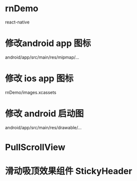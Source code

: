# rnDemo
react-native


# 修改android app 图标
android/app/src/main/res/mipmap/...

# 修改 ios app 图标
rnDemo/images.xcassets

# 修改 android 启动图
android/app/src/main/res/drawable/...

# PullScrollView
<!-- <PullScrollView
  isScrollView={true}
  style={{backgroundColor: 'white'}}
  onPullRelease={this.onPullRelease.bind(this)}
  isNeedMoreLoading={true}
  moreLoading={this.moreLoading.bind(this)}
>
  {
    this.dataItem()
  }
</PullScrollView>
<PullScrollView
  isScrollView={false}
  showsVerticalScrollIndicator={false}
  keyExtractor={item => item}
  numColumns={1}
  data={data}
  renderItem={({item}, index) => <Text index={index} style={styles.text}>{item.key}</Text>}
  style={{ backgroundColor: 'white' }}
  onPullRelease={this.onPullRelease.bind(this)}
  isNeedMoreLoading={true}
  moreLoading={this.moreLoading.bind(this)}
/>
  // onPullRelease(resolve) {
  //   //刷新完毕，重置下拉刷新，再次更新刷新和加载更多状态
  //   console.log('onPullRelease')
  //   setTimeout(() => {
  //     let data = this.state.data;
  //     data.push({key: 'q'});
  //     this.setState({data})
  //     resolve();
  //   }, 3000);
  // }
-->

# 滑动吸顶效果组件 StickyHeader
